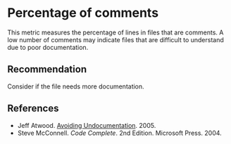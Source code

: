 # Percentage of comments
This metric measures the percentage of lines in files that are comments. A low number of comments may indicate files that are difficult to understand due to poor documentation.


## Recommendation
Consider if the file needs more documentation.


## References
* Jeff Atwood. [Avoiding Undocumentation](http://www.codinghorror.com/blog/2005/11/avoiding-undocumentation.html). 2005.
* Steve McConnell. *Code Complete*. 2nd Edition. Microsoft Press. 2004.

